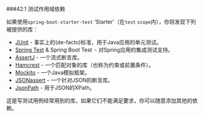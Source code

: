 ###42.1 测试作用域依赖

如果使用`spring-boot-starter-test` ‘Starter’（在`test` `scope`内），你将发现下列被提供的库：

- [JUnit](http://junit.org/) - 事实上的(de-facto)标准，用于Java应用的单元测试。
- [Spring Test](https://docs.spring.io/spring/docs/5.0.0.RELEASE/spring-framework-reference/htmlsingle/#integration-testing.html) & Spring Boot Test  - 对Spring应用的集成测试支持。
- [AssertJ](http://joel-costigliola.github.io/assertj/) - 一个流式断言库。
- [Hamcrest](http://hamcrest.org/JavaHamcrest/) - 一个匹配对象的库（也称为约束或前置条件）。
- [Mockito](http://mockito.org/) - 一个Java模拟框架。
- [JSONassert](https://github.com/skyscreamer/JSONassert) - 一个针对JSON的断言库。
- [JsonPath](https://github.com/jayway/JsonPath) - 用于JSON的XPath。

这是写测试用例经常用到的库，如果它们不能满足要求，你可以随意添加其他的依赖。
